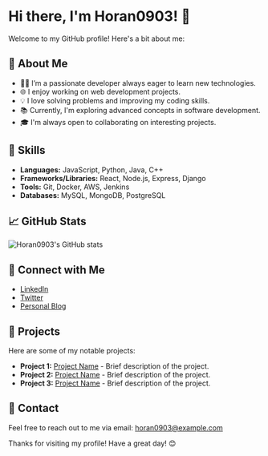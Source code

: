 # Hi there, I'm Horan0903! 👋

Welcome to my GitHub profile! Here's a bit about me:

## 🌱 About Me

- 👨‍💻 I’m a passionate developer always eager to learn new technologies.
- 🌐 I enjoy working on web development projects.
- 💡 I love solving problems and improving my coding skills.
- 📚 Currently, I'm exploring advanced concepts in software development.
- 🎓 I'm always open to collaborating on interesting projects.

## 🚀 Skills

- **Languages:** JavaScript, Python, Java, C++
- **Frameworks/Libraries:** React, Node.js, Express, Django
- **Tools:** Git, Docker, AWS, Jenkins
- **Databases:** MySQL, MongoDB, PostgreSQL

## 📈 GitHub Stats

![Horan0903's GitHub stats](https://github-readme-stats.vercel.app/api?username=Horan0903&show_icons=true&theme=radical)

## 🔗 Connect with Me

- [LinkedIn](https://www.linkedin.com/in/horan0903)
- [Twitter](https://twitter.com/horan0903)
- [Personal Blog](https://horan0903.dev)

## 📂 Projects

Here are some of my notable projects:

- **Project 1:** [Project Name](https://github.com/Horan0903/project1) - Brief description of the project.
- **Project 2:** [Project Name](https://github.com/Horan0903/project2) - Brief description of the project.
- **Project 3:** [Project Name](https://github.com/Horan0903/project3) - Brief description of the project.

## 📧 Contact

Feel free to reach out to me via email: horan0903@example.com

Thanks for visiting my profile! Have a great day! 😊
